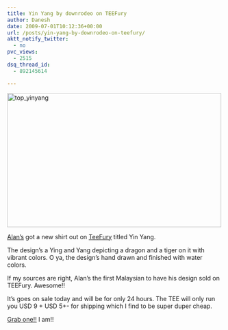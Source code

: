 ```yaml
---
title: Yin Yang by downrodeo on TEEFury
author: Danesh
date: 2009-07-01T10:12:36+00:00
url: /posts/yin-yang-by-downrodeo-on-teefury/
aktt_notify_twitter:
  - no
pvc_views:
  - 2515
dsq_thread_id:
  - 892145614

---
```

[<img loading="lazy" class="alignnone size-medium wp-image-1592" title="top_yinyang" src="/wp-content/uploads/2009/07/top_yinyang-500x312.jpg" alt="top_yinyang" width="500" height="312" srcset="/wp-content/uploads/2009/07/top_yinyang-500x312.jpg 500w, /wp-content/uploads/2009/07/top_yinyang.jpg 640w" sizes="(max-width: 500px) 100vw, 500px" />][1]

[Alan&#8217;s][2] got a new shirt out on [TeeFury][3] titled Yin Yang.

The design&#8217;s a Ying and Yang depicting a dragon and a tiger on it with vibrant colors. O ya, the design&#8217;s hand drawn and finished with water colors.

If my sources are right, Alan&#8217;s the first Malaysian to have his design sold on TEEFury. Awesome!!

It&#8217;s goes on sale today and will be for only 24 hours. The TEE will only run you USD 9 + USD 5+- for shipping which I find to be super duper cheap.

[Grab one!!][3] I am!!

 [1]: /wp-content/uploads/2009/07/top_yinyang.jpg
 [2]: http://alanbernard.com/
 [3]: http://www.teefury.com/